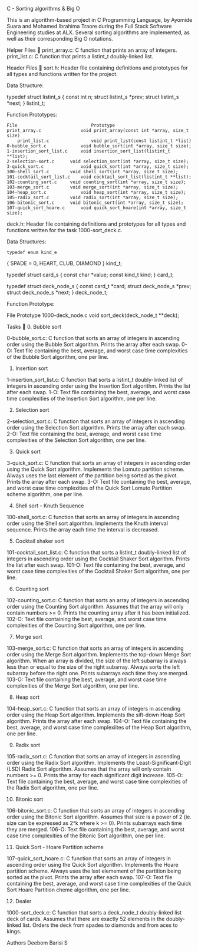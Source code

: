C - Sorting algorithms & Big O

This is an algorithm-based project in C Programming Language, by Ayomide Suara and Mohamed Ibrahima Traore during the Full Stack Software Engineering studies at ALX. Several sorting algorithms are implemented, as well as their corresponding Big O notations.

Helper Files 🙌
print_array.c: C function that prints an array of integers.
print_list.c: C function that prints a listint_t doubly-linked list.

Header Files 📁
sort.h: Header file containing definitions and prototypes for all types and functions written for the project.

Data Structure:

typedef struct listint_s
{
	const int n;
	struct listint_s *prev;
	struct listint_s *next;
} listint_t;

Function Prototypes:

	File	                        Prototype
	print_array.c	        	void print_array(const int *array, size_t size)
        print_list.c	        	void print_list(const listint_t *list)
	0-bubble_sort.c	        	void bubble_sort(int *array, size_t size);
	1-insertion_sort_list.c		void insertion_sort_list(listint_t **list);
	2-selection-sort.c		void selection_sort(int *array, size_t size);
	3-quick_sort.c	        	void quick_sort(int *array, size_t size);
	100-shell_sort.c		void shell_sort(int *array, size_t size);
	101-cocktail_sort_list.c	void cocktail_sort_list(listint_t **list);
	102-counting_sort.c		void counting_sort(int *array, size_t size);
	103-merge_sort.c		void merge_sort(int *array, size_t size);
	104-heap_sort.c	        	void heap_sort(int *array, size_t size);
	105-radix_sort.c		void radix_sort(int *array, size_t size);
	106-bitonic_sort.c		void bitonic_sort(int *array, size_t size);
	107-quick_sort_hoare.c		void quick_sort_hoare(int *array, size_t size);


deck.h: Header file containing definitions and prototypes for all types and functions written for the task 1000-sort_deck.c.

Data Structures:

	typedef enum kind_e
{
	SPADE = 0,
	HEART,
	CLUB,
	DIAMOND
} kind_t;

typedef struct card_s
{
	const char *value;
	const kind_t kind;
} card_t;

typedef struct deck_node_s
{
	const card_t *card;
	struct deck_node_s *prev;
	struct deck_node_s *next;
} deck_node_t;


Function Prototype:

File	                Prototype
1000-deck_node.c	void sort_deck(deck_node_t **deck);

Tasks 📃
0. Bubble sort

0-bubble_sort.c: C function that sorts an array of integers in ascending order using the Bubble Sort algorithm.
Prints the array after each swap.
0-O: Text file containing the best, average, and worst case time complexities of the Bubble Sort algorithm, one per line.

1. Insertion sort

1-insertion_sort_list.c: C function that sorts a listint_t doubly-linked list of integers in ascending order using the Insertion Sort algorithm.
Prints the list after each swap.
1-O: Text file containing the best, average, and worst case time complexities of the Insertion Sort algorithm, one per line.

2. Selection sort

2-selection_sort.c: 
C function that sorts an array of integers in ascending order using the Selection Sort algorithm.
Prints the array after each swap.
2-O: Text file containing the best, average, and worst case time complexities of the Selection Sort algorithm, one per line.

3. Quick sort

3-quick_sort.c: 
C function that sorts an array of integers in ascending order using the Quick Sort algorithm.
Implements the Lomuto partition scheme.
Always uses the last element of the partition being sorted as the pivot.
Prints the array after each swap.
3-O: Text file containing the best, average, and worst case time complexities of the Quick Sort Lomuto Partition scheme algorithm, one per line.

4. Shell sort - Knuth Sequence

100-shell_sort.c: 
C function that sorts an array of integers in ascending order using the Shell sort algorithm.
Implements the Knuth interval sequence.
Prints the array each time the interval is decreased.

5. Cocktail shaker sort

101-cocktail_sort_list.c: 
C function that sorts a listint_t doubly-linked list of integers in ascending order using the Cocktail Shaker Sort algorithm.
Prints the list after each swap.
101-O: Text file containing the best, average, and worst case time complexities of the Cocktail Shaker Sort algorithm, one per line.

6. Counting sort

102-counting_sort.c: 
C function that sorts an array of integers in ascending order using the Counting Sort algorithm.
Assumes that the array will only contain numbers >= 0.
Prints the counting array after it has been initialized.
102-O: Text file containing the best, average, and worst case time complexities of the Counting Sort algorithm, one per line.

7. Merge sort

103-merge_sort.c: 
C function that sorts an array of integers in ascending order using the Merge Sort algorithm.
Implements the top-down Merge Sort algorithm.
When an array is divided, the size of the left subarray is always less than or equal to the size of the right subarray.
Always sorts the left subarray before the right one.
Prints subarrays each time they are merged.
103-O: Text file containing the best, average, and worst case time complexities of the Merge Sort algorithm, one per line.

8. Heap sort

104-heap_sort.c: C function that sorts an array of integers in ascending order using the Heap Sort algorithm.
Implements the sift-down Heap Sort algorithm.
Prints the array after each swap.
104-O: Text file containing the best, average, and worst case time complexiites of the Heap Sort algorithm, one per line.

9. Radix sort

105-radix_sort.c: 
C function that sorts an array of integers in ascending order using the Radix Sort algorithm.
Implements the Least-Significant-Digit (LSD) Radix Sort algorithm.
Assumes that the array will only contain numbers >= 0.
Prints the array for each significant digit increase.
105-O: Text file containing the best, average, and worst case time complexities of the Radix Sort algorithm, one per line.

10. Bitonic sort

106-bitonic_sort.c: 
C function that sorts an array of integers in ascending order using the Bitonic Sort algorithm.
Assumes that size is a power of 2 (ie. size can be expressed as 2^k where k >= 0).
Prints subarrays each time they are merged.
106-O: Text file containing the best, average, and worst case time complexities of the Bitonic Sort algorithm, one per line.

11. Quick Sort - Hoare Partition scheme

107-quick_sort_hoare.c: 
C function that sorts an array of integers in ascending order using the Quick Sort algorithm.
Implements the Hoare partition scheme.
Always uses the last elemement of the partition being sorted as the pivot.
Prints the array after each swap.
107-O: Text file containing the best, average, and worst case time complexities of the Quick Sort Hoare Partition cheme algorithm, one per line.

12. Dealer

1000-sort_deck.c:
C function that sorts a deck_node_t doubly-linked list deck of cards.
Assumes that there are exactly 52 elements in the doubly-linked list.
Orders the deck from spades to diamonds and from aces to kings.

Authors
Deebom Barisi S
